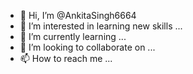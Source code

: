 - 👋 Hi, I’m @AnkitaSingh6664
- 👀 I’m interested in learning new skills ...
- 🌱 I’m currently learning ...
- 💞️ I’m looking to collaborate on ...
- 📫 How to reach me ...

<!---
AnkitaSingh6664/AnkitaSingh6664 is a ✨ special ✨ repository because its `README.md` (this file) appears on your GitHub profile.
You can click the Preview link to take a look at your changes.
--->
